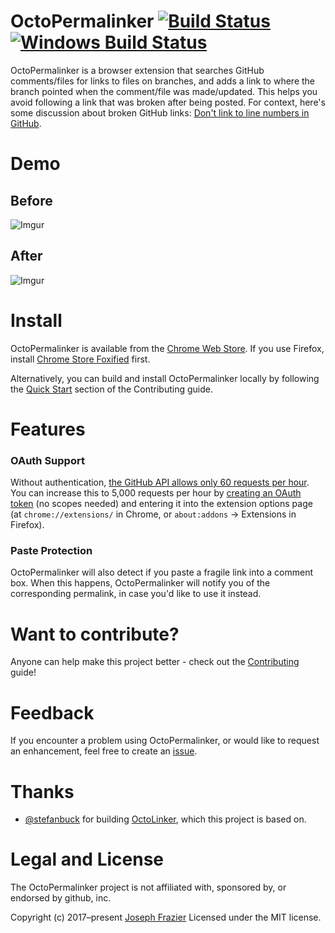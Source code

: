 # OctoPermalinker [![Build Status](https://travis-ci.org/josephfrazier/octopermalinker.svg?branch=master)](https://travis-ci.org/josephfrazier/octopermalinker) [![Windows Build Status](https://ci.appveyor.com/api/projects/status/github/josephfrazier/octopermalinker?svg=true&branch=master)](https://ci.appveyor.com/project/josephfrazier/octopermalinker)

OctoPermalinker is a browser extension that searches GitHub comments/files for links to files on branches, and adds a link to where the branch pointed when the comment/file was made/updated. This helps you avoid following a link that was broken after being posted. For context, here's some discussion about broken GitHub links: [Don't link to line numbers in GitHub](https://news.ycombinator.com/item?id=8046710).

# Demo

## Before
![Imgur](http://i.imgur.com/0x7mF6h.gif)

## After
![Imgur](http://i.imgur.com/NmyKDRk.gif)

# Install

OctoPermalinker is available from the [Chrome Web Store].
If you use Firefox, install [Chrome Store Foxified] first.

Alternatively, you can build and install OctoPermalinker locally by following the [Quick Start] section of the Contributing guide.

[Chrome Web Store]: https://chrome.google.com/webstore/detail/octopermalinker/bcnkgcoohaaaclieohdlkphgfinkgbfm
[Chrome Store Foxified]: https://addons.mozilla.org/en-US/firefox/addon/chrome-store-foxified/
[Quick Start]: ./CONTRIBUTING.md#quick-start

# Features

### OAuth Support

Without authentication, [the GitHub API allows only 60 requests per hour](https://developer.github.com/v3/#rate-limiting). You can increase this to 5,000 requests per hour by [creating an OAuth token](https://github.com/settings/tokens) (no scopes needed) and entering it into the extension options page (at `chrome://extensions/` in Chrome, or `about:addons` -> Extensions in Firefox).

### Paste Protection

OctoPermalinker will also detect if you paste a fragile link into a comment box. When this happens, OctoPermalinker will notify you of the corresponding permalink, in case you'd like to use it instead.

# Want to contribute?

Anyone can help make this project better - check out the [Contributing](/CONTRIBUTING.md) guide!

# Feedback

If you encounter a problem using OctoPermalinker, or would like to request an enhancement, feel free to create an [issue](https://github.com/josephfrazier/octopermalinker/issues).

# Thanks

- [@stefanbuck](https://github.com/stefanbuck) for building [OctoLinker], which this project is based on.

[OctoLinker]: https://github.com/OctoLinker/browser-extension/

# Legal and License

The OctoPermalinker project is not affiliated with, sponsored by, or endorsed by github, inc.

Copyright (c) 2017–present [Joseph Frazier](https://github.com/josephfrazier) Licensed under the MIT license.

